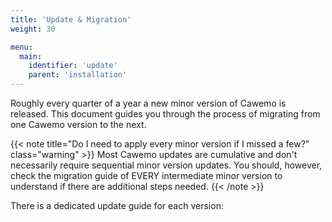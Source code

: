 ```yaml
---
title: 'Update & Migration'
weight: 30

menu:
  main:
    identifier: 'update'
    parent: 'installation'
---
```


Roughly every quarter of a year a new minor version of Cawemo is released. This document guides you through the process of migrating from one Cawemo version to the next.

{{< note title="Do I need to apply every minor version if I missed a few?" class="warning" >}}
Most Cawemo updates are cumulative and don't necessarily require sequential minor version updates. You should, 
however, check the migration guide of EVERY intermediate minor version to understand if there are additional steps 
needed.
{{< /note >}}

There is a dedicated update guide for each version:
